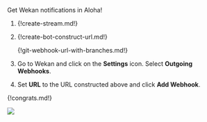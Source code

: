 Get Wekan notifications in Aloha!

1. {!create-stream.md!}

1. {!create-bot-construct-url.md!}

   {!git-webhook-url-with-branches.md!}

1. Go to Wekan and click on the **Settings** icon.
   Select **Outgoing Webhooks**.

1. Set **URL** to the URL constructed above and click **Add Webhook**.

{!congrats.md!}

![](/static/images/integrations/wekan/001.png)
